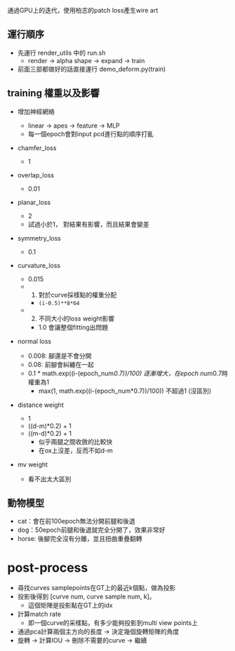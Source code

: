 通過GPU上的迭代，使用柏志的patch loss產生wire art

## 運行順序
- 先運行 render_utils 中的 run.sh
    - render -> alpha shape -> expand -> train
- 前面三部都做好的話直接運行 demo_deform.py(train)

## training 權重以及影響
- 增加神經網絡
    - linear -> apes -> feature -> MLP
    - 每一個epoch會對input pcd進行點的順序打亂


- chamfer_loss
    - 1
- overlap_loss
    - 0.01 
- planar_loss
    - 2 
    - 試過小於1， 對結果有影響，而且結果會變差
- symmetry_loss
    - 0.1
- curvature_loss
    - 0.015
    - 1. 對於curve採樣點的權重分配
        - `(i-0.5)**8*64`
    - 2. 不同大小的loss weight影響
        - 1.0 會讓整個fitting出問題
- normal loss
    - 0.008: 腳還是不會分開
    - 0.08: 前腳會糾纏在一起
    - 0.1 * math.exp((i-(epoch_num*0.7))/100) 逐漸增大，在epoch num*0.7時權重為1
        - max(1, math.exp((i-(epoch_num*0.7))/100)) 不超過1 (沒區別)
- distance weight
    - 1 
    - ((d-m)*0.2) + 1
    - ((m-d)*0.2) + 1
        - 似乎兩腿之間收斂的比較快
        - 在ox上沒差，反而不如d-m
- mv weight
    - 看不出太大區別

## 動物模型
- cat：會在前100epoch無法分開前腿和後退
- dog：50epoch前腿和後退就完全分開了，效果非常好
- horse: 後腳完全沒有分離，並且扭曲重疊翻轉

# post-process
- 尋找curves samplepoints在GT上的最近k個點，做為投影
- 投影後得到 [curve num, curve sample num, k]。
    - 這個矩陣是投影點在GT上的idx
- 計算match rate
    - 即一個curve的采樣點，有多少能夠投影到multi view points上
- 通過pca計算兩個主方向的長度 -> 決定幾個旋轉矩陣的角度
- 旋轉 -> 計算IOU -> 刪除不需要的curve -> 繼續